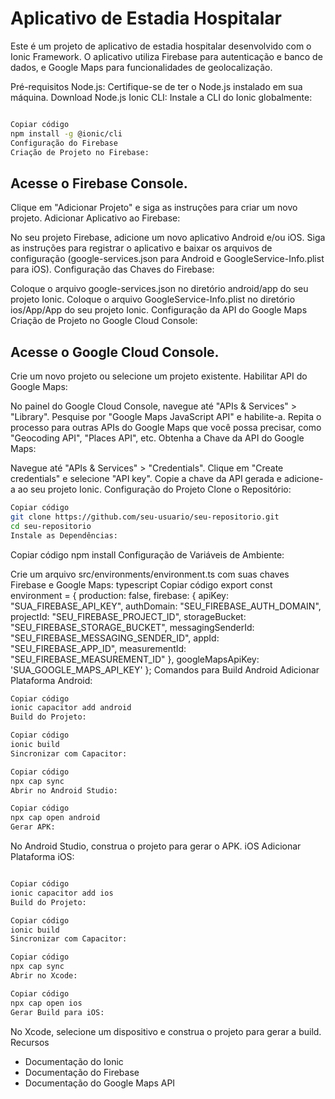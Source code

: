 
# Aplicativo de Estadia Hospitalar


Este é um projeto de aplicativo de estadia hospitalar desenvolvido com o Ionic Framework. O aplicativo utiliza Firebase para autenticação e banco de dados, e Google Maps para funcionalidades de geolocalização.

Pré-requisitos
Node.js: Certifique-se de ter o Node.js instalado em sua máquina. Download Node.js
Ionic CLI: Instale a CLI do Ionic globalmente:
```bash 

Copiar código
npm install -g @ionic/cli
Configuração do Firebase
Criação de Projeto no Firebase:
```

## Acesse o Firebase Console.
Clique em "Adicionar Projeto" e siga as instruções para criar um novo projeto.
Adicionar Aplicativo ao Firebase:

No seu projeto Firebase, adicione um novo aplicativo Android e/ou iOS.
Siga as instruções para registrar o aplicativo e baixar os arquivos de configuração (google-services.json para Android e GoogleService-Info.plist para iOS).
Configuração das Chaves do Firebase:

Coloque o arquivo google-services.json no diretório android/app do seu projeto Ionic.
Coloque o arquivo GoogleService-Info.plist no diretório ios/App/App do seu projeto Ionic.
Configuração da API do Google Maps
Criação de Projeto no Google Cloud Console:

## Acesse o Google Cloud Console.
Crie um novo projeto ou selecione um projeto existente.
Habilitar API do Google Maps:

No painel do Google Cloud Console, navegue até "APIs & Services" > "Library".
Pesquise por "Google Maps JavaScript API" e habilite-a.
Repita o processo para outras APIs do Google Maps que você possa precisar, como "Geocoding API", "Places API", etc.
Obtenha a Chave da API do Google Maps:

Navegue até "APIs & Services" > "Credentials".
Clique em "Create credentials" e selecione "API key".
Copie a chave da API gerada e adicione-a ao seu projeto Ionic.
Configuração do Projeto
Clone o Repositório:


```bash
Copiar código
git clone https://github.com/seu-usuario/seu-repositorio.git
cd seu-repositorio
Instale as Dependências:
```

Copiar código
npm install
Configuração de Variáveis de Ambiente:

Crie um arquivo src/environments/environment.ts com suas chaves Firebase e Google Maps:
typescript
Copiar código
export const environment = {
  production: false,
  firebase: {
    apiKey: "SUA_FIREBASE_API_KEY",
    authDomain: "SEU_FIREBASE_AUTH_DOMAIN",
    projectId: "SEU_FIREBASE_PROJECT_ID",
    storageBucket: "SEU_FIREBASE_STORAGE_BUCKET",
    messagingSenderId: "SEU_FIREBASE_MESSAGING_SENDER_ID",
    appId: "SEU_FIREBASE_APP_ID",
    measurementId: "SEU_FIREBASE_MEASUREMENT_ID"
  },
  googleMapsApiKey: 'SUA_GOOGLE_MAPS_API_KEY'
};
Comandos para Build
Android
Adicionar Plataforma Android:

```bash
Copiar código
ionic capacitor add android
Build do Projeto:
```

```bash 
Copiar código
ionic build
Sincronizar com Capacitor:
```


```bash 
Copiar código
npx cap sync
Abrir no Android Studio:

```

```bash 
Copiar código
npx cap open android
Gerar APK:

```

No Android Studio, construa o projeto para gerar o APK.
iOS
Adicionar Plataforma iOS:

```bash 

Copiar código
ionic capacitor add ios
Build do Projeto:
```

```bash 
Copiar código
ionic build
Sincronizar com Capacitor:
```

```bash 
Copiar código
npx cap sync
Abrir no Xcode:
```

```bash 
Copiar código
npx cap open ios
Gerar Build para iOS:
```

No Xcode, selecione um dispositivo e construa o projeto para gerar a build.
Recursos
- Documentação do Ionic
- Documentação do Firebase
- Documentação do Google Maps API
